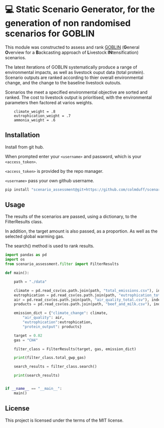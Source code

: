 # 💻 Static Scenario Generator, for the generation of non randomised scenarios for GOBLIN

 This module was constructed to assess and rank [GOBLIN](https://gmd.copernicus.org/articles/15/2239/2022/) (**G**eneral **O**verview for a **B**ackcasting approach of **L**ivestock **IN**tensification) scenarios.

The latest iterations of GOBLIN systematically produce a range of environmental impacts, as well as livestock ouput data (total protein). Scenario outputs are ranked according to thier overall environmental change, and the change to the baseline livestock outouts. 

Scenarios the meet a specified environmental objective are sorted and ranked. The cost to livestock output is prioritised, with the environmental parameters then factored at varios weights. 

        climate_weight = .8 
        eutrophication_weight = .7
        ammonia_weight = .6

## Installation

Install from git hub. 

When prompted enter your ```<username>``` and password, which is your ```<access_token>```.

```<access_token>``` is provided by the repo manager.

```<username>``` pass your own github username.


```bash
pip install "scenario_assessment@git+https://github.com/colmduff/scenario_assessment.git@main" 

```

## Usage
The results of the scenarios are passed, using a dictionary, to the FilterResults class. 

In addition, the target amount is also passed, as a proportion. As well as the selected global warming gas.

The search() method is used to rank results.

```python
import pandas as pd 
import os
from scenario_assessment.filter import FilterResults

def main():

    path = "./data"

    climate = pd.read_csv(os.path.join(path, "total_emissions.csv"), index_col =0)
    eutrophication = pd.read_csv(os.path.join(path, "eutrophication_total.csv"), index_col =0)
    air = pd.read_csv(os.path.join(path, "air_quality_total.csv"), index_col =0)
    products = pd.read_csv(os.path.join(path, "beef_and_milk.csv"), index_col =0)

    emission_dict = {"climate_change": climate,
        "air_quality": air,
        "eutrophication":eutrophication,
        "protein_output": products}

    target = 0.02
    gas = "CH4"

    filter_class = FilterResults(target, gas, emission_dict)

    print(filter_class.total_gwp_gas)

    search_results = filter_class.search()

    print(search_results)


if __name__ == "__main__":
    main()
```

## License
This project is licensed under the terms of the MIT license.
